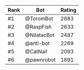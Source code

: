 Rank|Bot|Rating
---|---|---
#1|@ToromBot|2883
#2|@RaspFish|2633
#3|@NilatacBot|2487
#4|@anti-bot|2269
#5|@CatNail|2093
#6|@pawnrobot|1891

